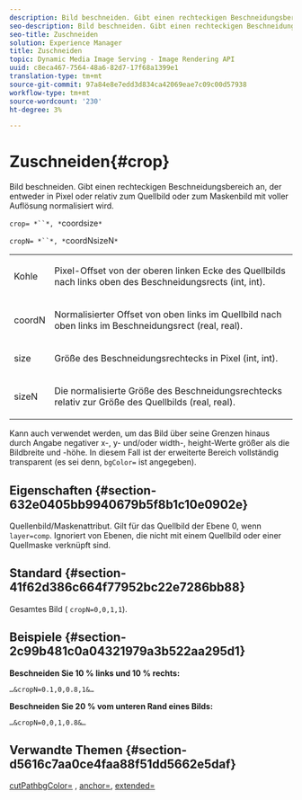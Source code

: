```yaml
---
description: Bild beschneiden. Gibt einen rechteckigen Beschneidungsbereich an, der entweder in Pixel oder relativ zum Quellbild oder zum Maskenbild mit voller Auflösung normalisiert wird.
seo-description: Bild beschneiden. Gibt einen rechteckigen Beschneidungsbereich an, der entweder in Pixel oder relativ zum Quellbild oder zum Maskenbild mit voller Auflösung normalisiert wird.
seo-title: Zuschneiden
solution: Experience Manager
title: Zuschneiden
topic: Dynamic Media Image Serving - Image Rendering API
uuid: c8eca467-7564-48a6-82d7-17f68a1399e1
translation-type: tm+mt
source-git-commit: 97a84e8e7edd3d834ca42069eae7c09c00d57938
workflow-type: tm+mt
source-wordcount: '230'
ht-degree: 3%

---
```



# Zuschneiden{#crop}

Bild beschneiden. Gibt einen rechteckigen Beschneidungsbereich an, der entweder in Pixel oder relativ zum Quellbild oder zum Maskenbild mit voller Auflösung normalisiert wird.

`crop= *``*, *`coordsize`*`

`cropN= *``*, *`coordNsizeN`*`

<table id="simpletable_472A9AD67AA64419B0877B0535F8B14A"> 
 <tr class="strow"> 
  <td class="stentry"> <p><span class="codeph"> <span class="varname"> Kohle</span></span> </p> </td> 
  <td class="stentry"> <p>Pixel-Offset von der oberen linken Ecke des Quellbilds nach links oben des Beschneidungsrects (int, int). </p></td> 
 </tr> 
 <tr class="strow"> 
  <td class="stentry"> <p><span class="codeph"> <span class="varname"> coordN</span></span> </p> </td> 
  <td class="stentry"> <p>Normalisierter Offset von oben links im Quellbild nach oben links im Beschneidungsrect (real, real). </p></td> 
 </tr> 
 <tr class="strow"> 
  <td class="stentry"> <p><span class="codeph"> <span class="varname"> size</span></span> </p></td> 
  <td class="stentry"> <p>Größe des Beschneidungsrechtecks in Pixel (int, int). </p></td> 
 </tr> 
 <tr class="strow"> 
  <td class="stentry"> <p><span class="codeph"> <span class="varname"> sizeN</span></span> </p></td> 
  <td class="stentry"> <p>Die normalisierte Größe des Beschneidungsrechtecks relativ zur Größe des Quellbilds (real, real). </p></td> 
 </tr> 
</table>

Kann auch verwendet werden, um das Bild über seine Grenzen hinaus durch Angabe negativer x-, y- und/oder width-, height-Werte größer als die Bildbreite und -höhe. In diesem Fall ist der erweiterte Bereich vollständig transparent (es sei denn, `bgColor=` ist angegeben).

## Eigenschaften {#section-632e0405bb9940679b5f8b1c10e0902e}

Quellenbild/Maskenattribut. Gilt für das Quellbild der Ebene 0, wenn `layer=comp`. Ignoriert von Ebenen, die nicht mit einem Quellbild oder einer Quellmaske verknüpft sind.

## Standard {#section-41f62d386c664f77952bc22e7286bb88}

Gesamtes Bild ( `cropN=0,0,1,1`).

## Beispiele {#section-2c99b481c0a04321979a3b522aa295d1}

**Beschneiden Sie 10 % links und 10 % rechts:**

`…&cropN=0.1,0,0.8,1&…`

**Beschneiden Sie 20 % vom unteren Rand eines Bilds:**

`…&cropN=0,0,1,0.8&…`

## Verwandte Themen {#section-d5616c7aa0ce4faa88f51dd5662e5daf}

[](/help/aem-is-ir-api/is-api/http-ref/image-serving-api-ref/c-http-protocol-reference/c-command-reference/r-croppath.md) [cutPathbgColor=](../../../../../is-api/http-ref/image-serving-api-ref/c-http-protocol-reference/c-command-reference/r-bgcolor.md#reference-441371ba4ef54fe781887c5ae448f6ab) ,  [anchor=](../../../../../is-api/http-ref/image-serving-api-ref/c-http-protocol-reference/c-command-reference/r-anchor.md#reference-6661e548ab284b82828d8d94c8ddeb7c),  [extended=](../../../../../is-api/http-ref/image-serving-api-ref/c-http-protocol-reference/c-command-reference/r-extend.md#reference-7e9156beb285459d830e2d56782a74ac)
